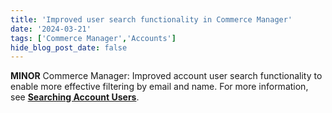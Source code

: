 ```yaml
---
title: 'Improved user search functionality in Commerce Manager'
date: '2024-03-21'
tags: ['Commerce Manager','Accounts']
hide_blog_post_date: false
---
```

**MINOR** Commerce Manager: Improved account user search functionality to enable more effective filtering by email and name. For more information, see **[Searching Account Users](https://elasticpath.dev/docs/commerce-cloud/accounts/accounts#searching-account-users)**.
